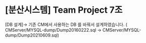 # [분산시스템] Team Project 7조
[DB 설계]-> 기존 CM에서 사용하는 DB 를 바꿔서 설계하였습니다.
( CMServer/MYSQL-dump/Dump20160222.sql -> CMServer/MYSQL-dump/Dump20210609.sql)

